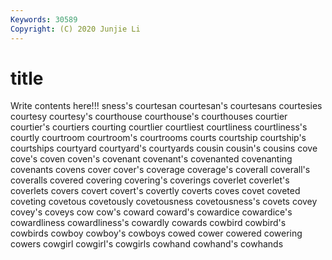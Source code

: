 ```yaml
---
Keywords: 30589
Copyright: (C) 2020 Junjie Li
---
```


# title

Write contents here!!!
sness's 
courtesan 
courtesan's 
courtesans 
courtesies 
courtesy 
courtesy's
courthouse 
courthouse's 
courthouses 
courtier 
courtier's 
courtiers 
courting 
courtlier 
courtliest 
courtliness
courtliness's 
courtly 
courtroom 
courtroom's 
courtrooms 
courts 
courtship 
courtship's 
courtships 
courtyard
courtyard's 
courtyards 
cousin 
cousin's 
cousins 
cove 
cove's 
coven 
coven's 
covenant
covenant's 
covenanted 
covenanting 
covenants 
covens 
cover 
cover's 
coverage 
coverage's 
coverall
coverall's 
coveralls 
covered 
covering 
covering's 
coverings 
coverlet 
coverlet's 
coverlets 
covers
covert 
covert's 
covertly 
coverts 
coves 
covet 
coveted 
coveting 
covetous 
covetously
covetousness 
covetousness's 
covets 
covey 
covey's 
coveys 
cow 
cow's 
coward 
coward's
cowardice 
cowardice's 
cowardliness 
cowardliness's 
cowardly 
cowards 
cowbird 
cowbird's 
cowbirds 
cowboy
cowboy's 
cowboys 
cowed 
cower 
cowered 
cowering 
cowers 
cowgirl 
cowgirl's 
cowgirls
cowhand 
cowhand's 
cowhands 
